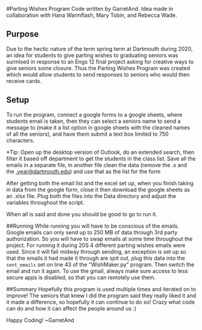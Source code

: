 #Parting Wishes Program
Code written by GarretAnd. Idea made in collaboration with Hana Warmflash, Mary Tobin, and Rebecca Wade.

## Purpose
Due to the hectic nature of the term spring term at Dartmouth during 2020, an idea for students to give parting wishes 
to graduating seniors was surmised in response to an Engs 12 final project asking for creative ways to give seniors some
closure. Thus the Parting Wishes Program was created which would allow students to send responses to seniors who would 
then receive cards. 

## Setup 
To run the program, connect a google forms to a google sheets, where students email is taken, then they can select a
seniors name to send a message to (make it a list option in google sheets with the cleaned names of all the seniors), 
and have them submit a text box limited to 750 characters. 

*Tip: Open up the desktop version of Outlook, do an extended search, then filter it based off department to get the
students in the class list. Save all the emails in a separate file, in another file clean the data (remove the .s and 
the .year@dartmouth.edu) and use that as the list for the form

After getting both the email list and the excel set up, when you finish taking in data from the google form, close it
then download the google sheets as an .xlsx file. Plug both the files into the Data directory and adjust the variables
throughout the script. 

When all is said and done you should be good to go to run it.

##Running 
While running you will have to be conscious of the emails. Google emails can only send up to 250 MB of data through 
3rd party authorization. So you will have to swap emails at some time throughout the project. For running it during 20S
4 different parting wishes emails were used. Since it will fail midway through sending, an exception is set up so that
the emails it had made it through are spit out, plug this data into the `sent_emails` set on line 43 of the "WishMaker.py"
program. Then switch the email and run it again. To use the gmail, always make sure access to less secure apps is disabled,
so that you can remotely use them.

##Summary
Hopefully this program is used multiple times and iterated on to improve! The seniors that knew I did the program said they
really liked it and it made a difference, so hopefully it can continue to do so! Crazy what code can do and how it can 
affect the people around us :)

Happy Coding! ~GarretAnd
